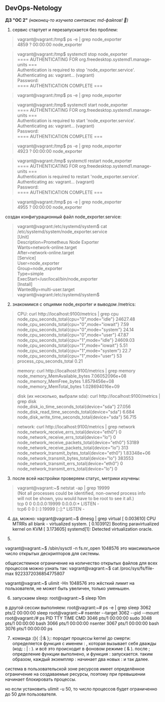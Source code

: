 ## DevOps-Netology
**ДЗ "ОС 2"** *(наконец-то изучила синтаксис md-файлов! :whale2:)*

1. сервис стартует и перезапускается без проблем:

>vagrant@vagrant:/tmp$ ps -e | grep node_exporter  
   4859 ?        00:00:00 node_exporter

>vagrant@vagrant:/tmp$ systemctl stop node_exporter  
==== AUTHENTICATING FOR org.freedesktop.systemd1.manage-units ===  
Authentication is required to stop 'node_exporter.service'.  
Authenticating as: vagrant... (vagrant)  
Password:  
==== AUTHENTICATION COMPLETE ===  

>vagrant@vagrant:/tmp$ ps -e | grep node_exporter  

>vagrant@vagrant:/tmp$ systemctl start node_exporter  
==== AUTHENTICATING FOR org.freedesktop.systemd1.manage-units ===  
Authentication is required to start 'node_exporter.service'.  
Authenticating as: vagrant... (vagrant)  
Password:  
==== AUTHENTICATION COMPLETE ===  

>vagrant@vagrant:/tmp$ ps -e | grep node_exporter  
   4923 ?        00:00:00 node_exporter  

>vagrant@vagrant:/tmp$ systemctl restart node_exporter  
==== AUTHENTICATING FOR org.freedesktop.systemd1.manage-units ===  
Authentication is required to restart 'node_exporter.service'.  
Authenticating as: vagrant... (vagrant)  
Password:  
==== AUTHENTICATION COMPLETE ===  

>vagrant@vagrant:/tmp$ ps -e | grep node_exporter  
   4955 ?        00:00:00 node_exporter  
  
  
создан конфигурационный файл node_exporter.service:

>vagrant@vagrant:/etc/systemd/system$ cat /etc/systemd/system/node_exporter.service  
[Unit]  
Description=Prometheus Node Exporter  
Wants=network-online.target  
After=network-online.target  
[Service]  
User=node_exporter  
Group=node_exporter  
Type=simple  
ExecStart=/usr/local/bin/node_exporter  
[Install]  
WantedBy=multi-user.target  
vagrant@vagrant:/etc/systemd/system$  
  
  
2. знакомимся с опциями node_exporter и выводом /metrics:  

>CPU: curl http://localhost:9100/metrics | grep cpu  
	node_cpu_seconds_total{cpu="0",mode="idle"} 24627.48  
	node_cpu_seconds_total{cpu="0",mode="iowait"} 7.59  
	node_cpu_seconds_total{cpu="0",mode="system"} 24.14  
	node_cpu_seconds_total{cpu="0",mode="user"} 47.87  
	node_cpu_seconds_total{cpu="1",mode="idle"} 24609.03  
	node_cpu_seconds_total{cpu="1",mode="iowait"} 5.51  
	node_cpu_seconds_total{cpu="1",mode="system"} 22.7  
	node_cpu_seconds_total{cpu="1",mode="user"} 53  
	process_cpu_seconds_total 0.21  
  
>memory: curl http://localhost:9100/metrics | grep memory  
	node_memory_MemAvailable_bytes 7.06052096e+08  
	node_memory_MemFree_bytes 1.8579456e+08  
	node_memory_MemTotal_bytes 1.028694016e+09  
  
>disk (их несколько, выбрали sda): curl http://localhost:9100/metrics | grep disk  
	node_disk_io_time_seconds_total{device="sda"} 27.056  
	node_disk_read_time_seconds_total{device="sda"} 6.684  
	node_disk_write_time_seconds_total{device="sda"} 56.715  
  
>network: curl http://localhost:9100/metrics | grep network  
	node_network_receive_errs_total{device="eth0"} 0  
	node_network_receive_errs_total{device="lo"} 0  
	node_network_receive_packets_total{device="eth0"} 53189  
	node_network_receive_packets_total{device="lo"} 313  
	node_network_transmit_bytes_total{device="eth0"} 1.83348e+06  
	node_network_transmit_bytes_total{device="lo"} 383553  
	node_network_transmit_errs_total{device="eth0"} 0  
	node_network_transmit_errs_total{device="lo"} 0  
  
  
3. после всей настройки проверяем статус, метрики изучены:  
  
>vagrant@vagrant:~$ netstat -ap | grep 19999  
(Not all processes could be identified, non-owned process info  
will not be shown, you would have to be root to see it all.)  
	tcp        0      0 0.0.0.0:19999           0.0.0.0:*               LISTEN      -  
	tcp6       0      0 [::]:19999              [::]:*                  LISTEN      -  
  
  
4. да, можно:
vagrant@vagrant:~$ dmesg | grep virtual
[    0.003610] CPU MTRRs all blank - virtualized system.
[    0.103912] Booting paravirtualized kernel on KVM
[    3.173605] systemd[1]: Detected virtualization oracle.

5. 
vagrant@vagrant:~$ /sbin/sysctl -n fs.nr_open
1048576
это максимальное число открытых дескрипторов для системы.

общесистемное ограничение на количество открытых файлов для всех процессов можно узнать так:
vagrant@vagrant:~$ cat /proc/sys/fs/file-max
9223372036854775807

vagrant@vagrant:~$ ulimit -Hn
1048576
это жёсткий лимит на пользователя, не может быть увеличен, только уменьшен.

6. запускаем sleep:
root@vagrant:~$ sleep 10m

в другой сессии выполняем:
root@vagrant:~# ps -e | grep sleep
   3062 pts/2    00:00:00 sleep
root@vagrant:~# nsenter --target 3062 --pid --mount
root@vagrant:/# ps
    PID TTY          TIME CMD
   3046 pts/1    00:00:00 sudo
   3048 pts/1    00:00:00 bash
   3066 pts/1    00:00:00 nsenter
   3067 pts/1    00:00:00 bash
   3076 pts/1    00:00:00 ps

7. команда :(){ :|:& };: породит процессы kernel до смерти: 
определяется функция с именем : , которая вызывает себя дважды (код: : | : ).
и всё это происходит в фоновом режиме ( & ). 
после ; определение функции выполнено, и функция : запускается.
таким образом, каждый экземпляр : начинает два новых : и так далее.

система в пользовательской зоне ресурсов имеет определённое ограничение на создаваемые ресурсы,
поэтому при превышении начинает блокировать процессы. 

но если установить ulimit -u 50, то число процессов будет ограниченно до 50 для пользователя. 